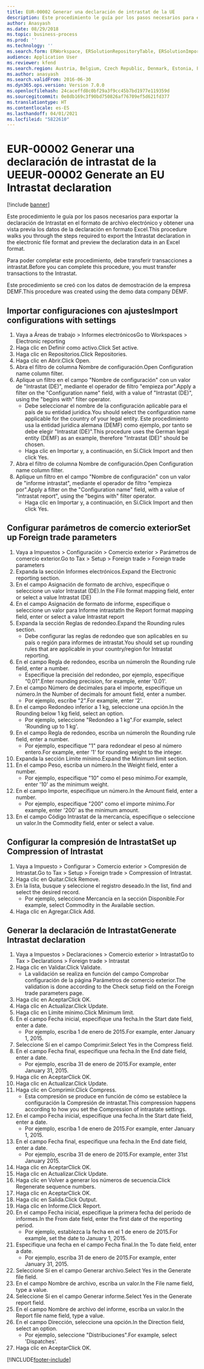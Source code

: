 ```yaml
---
title: EUR-00002 Generar una declaración de intrastat de la UE
description: Este procedimiento le guía por los pasos necesarios para exportar la declaración de Intrastat en el formato de archivo electrónico y obtener una vista previa los datos de la declaración en formato Excel.
author: Anasyash
ms.date: 08/29/2018
ms.topic: business-process
ms.prod: ''
ms.technology: ''
ms.search.form: ERWorkspace, ERSolutionRepositoryTable, ERSolutionImport, IntrastatParameters, IntrastatCommodityLookup, IntrastatCompressParameters, Intrastat, SysQueryForm
audience: Application User
ms.reviewer: kfend
ms.search.region: Austria, Belgium, Czech Republic, Denmark, Estonia, Finland, France, Germany, Hungary, Ireland, Italy, Latvia, Lithuania, Netherlands, Poland, Spain, Sweden, United Kingdom
ms.author: anasyash
ms.search.validFrom: 2016-06-30
ms.dyn365.ops.version: Version 7.0.0
ms.openlocfilehash: 24caceffd8c0bf29a3f9cc45b7bd1977e119359d
ms.sourcegitcommit: 0e8db169c3f90bd750826af76709ef5d621fd377
ms.translationtype: HT
ms.contentlocale: es-ES
ms.lasthandoff: 04/01/2021
ms.locfileid: "5822610"
---
```

# <a name="eur-00002-generate-an-eu-intrastat-declaration"></a><span data-ttu-id="792d5-103">EUR-00002 Generar una declaración de intrastat de la UE</span><span class="sxs-lookup"><span data-stu-id="792d5-103">EUR-00002 Generate an EU Intrastat declaration</span></span>

[!include [banner](../../includes/banner.md)]

<span data-ttu-id="792d5-104">Este procedimiento le guía por los pasos necesarios para exportar la declaración de Intrastat en el formato de archivo electrónico y obtener una vista previa los datos de la declaración en formato Excel.</span><span class="sxs-lookup"><span data-stu-id="792d5-104">This procedure walks you through the steps required to export the Intrastat declaration in the electronic file format and preview the declaration data in an Excel format.</span></span> 

<span data-ttu-id="792d5-105">Para poder completar este procedimiento, debe transferir transacciones a intrastat.</span><span class="sxs-lookup"><span data-stu-id="792d5-105">Before you can complete this procedure, you must transfer transactions to the Intrastat.</span></span> 

<span data-ttu-id="792d5-106">Este procedimiento se creó con los datos de demostración de la empresa DEMF.</span><span class="sxs-lookup"><span data-stu-id="792d5-106">This procedure was created using the demo data company DEMF.</span></span>


## <a name="import-configurations-with-settings"></a><span data-ttu-id="792d5-107">Importar configuraciones con ajustes</span><span class="sxs-lookup"><span data-stu-id="792d5-107">Import configurations with settings</span></span>
1. <span data-ttu-id="792d5-108">Vaya a Áreas de trabajo > Informes electrónicos</span><span class="sxs-lookup"><span data-stu-id="792d5-108">Go to Workspaces > Electronic reporting</span></span>
2. <span data-ttu-id="792d5-109">Haga clic en Definir como activo.</span><span class="sxs-lookup"><span data-stu-id="792d5-109">Click Set active.</span></span>
3. <span data-ttu-id="792d5-110">Haga clic en Repositorios.</span><span class="sxs-lookup"><span data-stu-id="792d5-110">Click Repositories.</span></span>
4. <span data-ttu-id="792d5-111">Haga clic en Abrir.</span><span class="sxs-lookup"><span data-stu-id="792d5-111">Click Open.</span></span>
5. <span data-ttu-id="792d5-112">Abra el filtro de columna Nombre de configuración.</span><span class="sxs-lookup"><span data-stu-id="792d5-112">Open Configuration name column filter.</span></span>
6. <span data-ttu-id="792d5-113">Aplique un filtro en el campo "Nombre de configuración" con un valor de "Intrastat (DE)", mediante el operador de filtro "empieza por".</span><span class="sxs-lookup"><span data-stu-id="792d5-113">Apply a filter on the "Configuration name" field, with a value of "Intrastat (DE)", using the "begins with" filter operator.</span></span>
    * <span data-ttu-id="792d5-114">Debe seleccionar el nombre de la configuración aplicable para el país de su entidad jurídica.</span><span class="sxs-lookup"><span data-stu-id="792d5-114">You should select the configuration name applicable for the country of your legal entity.</span></span> <span data-ttu-id="792d5-115">Este procedimiento usa la entidad jurídica alemana (DEMF) como ejemplo, por tanto se debe elegir "Intrastat (DE)".</span><span class="sxs-lookup"><span data-stu-id="792d5-115">This procedure uses the German legal entity (DEMF) as an example, therefore "Intrastat (DE)" should be chosen.</span></span>  
    * <span data-ttu-id="792d5-116">Haga clic en Importar y, a continuación, en Sí.</span><span class="sxs-lookup"><span data-stu-id="792d5-116">Click Import and then click Yes.</span></span>  
7. <span data-ttu-id="792d5-117">Abra el filtro de columna Nombre de configuración.</span><span class="sxs-lookup"><span data-stu-id="792d5-117">Open Configuration name column filter.</span></span>
8. <span data-ttu-id="792d5-118">Aplique un filtro en el campo "Nombre de configuración" con un valor de "informe intrastat", mediante el operador de filtro "empieza por".</span><span class="sxs-lookup"><span data-stu-id="792d5-118">Apply a filter on the "Configuration name" field, with a value of "intrastat report", using the "begins with" filter operator.</span></span>
    * <span data-ttu-id="792d5-119">Haga clic en Importar y, a continuación, en Sí.</span><span class="sxs-lookup"><span data-stu-id="792d5-119">Click Import and then click Yes.</span></span>  

## <a name="set-up-foreign-trade-parameters"></a><span data-ttu-id="792d5-120">Configurar parámetros de comercio exterior</span><span class="sxs-lookup"><span data-stu-id="792d5-120">Set up Foreign trade parameters</span></span>
1. <span data-ttu-id="792d5-121">Vaya a Impuestos > Configuración > Comercio exterior > Parámetros de comercio exterior.</span><span class="sxs-lookup"><span data-stu-id="792d5-121">Go to Tax > Setup > Foreign trade > Foreign trade parameters</span></span>
2. <span data-ttu-id="792d5-122">Expanda la sección Informes electrónicos.</span><span class="sxs-lookup"><span data-stu-id="792d5-122">Expand the Electronic reporting section.</span></span>
3. <span data-ttu-id="792d5-123">En el campo Asignación de formato de archivo, especifique o seleccione un valor Intrastat (DE).</span><span class="sxs-lookup"><span data-stu-id="792d5-123">In the File format mapping field, enter or select a value Intrastat (DE)</span></span>
4. <span data-ttu-id="792d5-124">En el campo Asignación de formato de informe, especifique o seleccione un valor para Informe intrastat</span><span class="sxs-lookup"><span data-stu-id="792d5-124">In the Report format mapping field, enter or select a value Intrastat report</span></span>
5. <span data-ttu-id="792d5-125">Expanda la sección Reglas de redondeo.</span><span class="sxs-lookup"><span data-stu-id="792d5-125">Expand the Rounding rules section.</span></span>
    * <span data-ttu-id="792d5-126">Debe configurar las reglas de redondeo que son aplicables en su país o región para informes de intrastat.</span><span class="sxs-lookup"><span data-stu-id="792d5-126">You should set up rounding rules that are applicable in your country/region for Intrastat reporting.</span></span>  
6. <span data-ttu-id="792d5-127">En el campo Regla de redondeo, escriba un número</span><span class="sxs-lookup"><span data-stu-id="792d5-127">In the Rounding rule field, enter a number.</span></span>
    * <span data-ttu-id="792d5-128">Especifique la precisión del redondeo, por ejemplo, especifique “0,01".</span><span class="sxs-lookup"><span data-stu-id="792d5-128">Enter rounding precision, for example, enter '0.01'.</span></span>  
7. <span data-ttu-id="792d5-129">En el campo Número de decimales para el importe, especifique un número.</span><span class="sxs-lookup"><span data-stu-id="792d5-129">In the Number of decimals for amount field, enter a number.</span></span>
    * <span data-ttu-id="792d5-130">Por ejemplo, escribe "2".</span><span class="sxs-lookup"><span data-stu-id="792d5-130">For example, enter '2'.</span></span>  
8. <span data-ttu-id="792d5-131">En el campo Redondeo inferior a 1 kg, seleccione una opción.</span><span class="sxs-lookup"><span data-stu-id="792d5-131">In the Rounding below 1 kg field, select an option.</span></span>
    * <span data-ttu-id="792d5-132">Por ejemplo, seleccione "Redondeo a 1 kg".</span><span class="sxs-lookup"><span data-stu-id="792d5-132">For example, select 'Rounding up to 1 kg'.</span></span>  
9. <span data-ttu-id="792d5-133">En el campo Regla de redondeo, escriba un número</span><span class="sxs-lookup"><span data-stu-id="792d5-133">In the Rounding rule field, enter a number.</span></span>
    * <span data-ttu-id="792d5-134">Por ejemplo, especifique "1" para redondear el peso al número entero.</span><span class="sxs-lookup"><span data-stu-id="792d5-134">For example, enter '1' for rounding weight to the integer.</span></span>  
10. <span data-ttu-id="792d5-135">Expanda la sección Límite mínimo.</span><span class="sxs-lookup"><span data-stu-id="792d5-135">Expand the Minimum limit section.</span></span>
11. <span data-ttu-id="792d5-136">En el campo Peso, escriba un número.</span><span class="sxs-lookup"><span data-stu-id="792d5-136">In the Weight field, enter a number.</span></span>
    * <span data-ttu-id="792d5-137">Por ejemplo, especifique "10" como el peso mínimo.</span><span class="sxs-lookup"><span data-stu-id="792d5-137">For example, enter '10' as the minimum weight.</span></span>  
12. <span data-ttu-id="792d5-138">En el campo Importe, especifique un número.</span><span class="sxs-lookup"><span data-stu-id="792d5-138">In the Amount field, enter a number.</span></span>
    * <span data-ttu-id="792d5-139">Por ejemplo, especifique "200" como el importe mínimo.</span><span class="sxs-lookup"><span data-stu-id="792d5-139">For example, enter '200' as the minimum amount.</span></span>  
13. <span data-ttu-id="792d5-140">En el campo Código Intrastat de la mercancía, especifique o seleccione un valor.</span><span class="sxs-lookup"><span data-stu-id="792d5-140">In the Commodity field, enter or select a value.</span></span>

## <a name="set-up-compression-of-intrastat"></a><span data-ttu-id="792d5-141">Configurar la compresión de Intrastat</span><span class="sxs-lookup"><span data-stu-id="792d5-141">Set up Compression of Intrastat</span></span>
1. <span data-ttu-id="792d5-142">Vaya a Impuesto > Configurar > Comercio exterior > Compresión de Intrastat.</span><span class="sxs-lookup"><span data-stu-id="792d5-142">Go to Tax > Setup > Foreign trade > Compression of Intrastat.</span></span>
2. <span data-ttu-id="792d5-143">Haga clic en Quitar.</span><span class="sxs-lookup"><span data-stu-id="792d5-143">Click Remove.</span></span>
3. <span data-ttu-id="792d5-144">En la lista, busque y seleccione el registro deseado.</span><span class="sxs-lookup"><span data-stu-id="792d5-144">In the list, find and select the desired record.</span></span>
    * <span data-ttu-id="792d5-145">Por ejemplo, seleccione Mercancía en la sección Disponible.</span><span class="sxs-lookup"><span data-stu-id="792d5-145">For example, select Commodity in the Available section.</span></span>  
4. <span data-ttu-id="792d5-146">Haga clic en Agregar.</span><span class="sxs-lookup"><span data-stu-id="792d5-146">Click Add.</span></span>

## <a name="generate-intrastat-declaration"></a><span data-ttu-id="792d5-147">Generar la declaración de Intrastat</span><span class="sxs-lookup"><span data-stu-id="792d5-147">Generate Intrastat declaration</span></span>
1. <span data-ttu-id="792d5-148">Vaya a Impuestos > Declaraciones > Comercio exterior > Intrastat</span><span class="sxs-lookup"><span data-stu-id="792d5-148">Go to Tax > Declarations > Foreign trade > Intrastat</span></span>
2. <span data-ttu-id="792d5-149">Haga clic en Validar.</span><span class="sxs-lookup"><span data-stu-id="792d5-149">Click Validate.</span></span>
    * <span data-ttu-id="792d5-150">La validación se realiza en función del campo Comprobar configuración de la página Parámetros de comercio exterior.</span><span class="sxs-lookup"><span data-stu-id="792d5-150">The validation is done according to the Check setup field on the Foreign trade parameters page.</span></span>  
3. <span data-ttu-id="792d5-151">Haga clic en Aceptar</span><span class="sxs-lookup"><span data-stu-id="792d5-151">Click OK.</span></span>
4. <span data-ttu-id="792d5-152">Haga clic en Actualizar.</span><span class="sxs-lookup"><span data-stu-id="792d5-152">Click Update.</span></span>
5. <span data-ttu-id="792d5-153">Haga clic en Límite mínimo.</span><span class="sxs-lookup"><span data-stu-id="792d5-153">Click Minimum limit.</span></span>
6. <span data-ttu-id="792d5-154">En el campo Fecha inicial, especifique una fecha.</span><span class="sxs-lookup"><span data-stu-id="792d5-154">In the Start date field, enter a date.</span></span>
    * <span data-ttu-id="792d5-155">Por ejemplo, escriba 1 de enero de 2015.</span><span class="sxs-lookup"><span data-stu-id="792d5-155">For example, enter January 1, 2015.</span></span>  
7. <span data-ttu-id="792d5-156">Seleccione Sí en el campo Comprimir.</span><span class="sxs-lookup"><span data-stu-id="792d5-156">Select Yes in the Compress field.</span></span>
8. <span data-ttu-id="792d5-157">En el campo Fecha final, especifique una fecha.</span><span class="sxs-lookup"><span data-stu-id="792d5-157">In the End date field, enter a date.</span></span>
    * <span data-ttu-id="792d5-158">Por ejemplo, escriba 31 de enero de 2015.</span><span class="sxs-lookup"><span data-stu-id="792d5-158">For example, enter January 31, 2015.</span></span>  
9. <span data-ttu-id="792d5-159">Haga clic en Aceptar</span><span class="sxs-lookup"><span data-stu-id="792d5-159">Click OK.</span></span>
10. <span data-ttu-id="792d5-160">Haga clic en Actualizar.</span><span class="sxs-lookup"><span data-stu-id="792d5-160">Click Update.</span></span>
11. <span data-ttu-id="792d5-161">Haga clic en Comprimir.</span><span class="sxs-lookup"><span data-stu-id="792d5-161">Click Compress.</span></span>
    * <span data-ttu-id="792d5-162">Esta compresión se produce en función de cómo se establece la configuración la Compresión de intrastat.</span><span class="sxs-lookup"><span data-stu-id="792d5-162">This compression happens according to how you set the Compression of intrastate settings.</span></span>  
12. <span data-ttu-id="792d5-163">En el campo Fecha inicial, especifique una fecha.</span><span class="sxs-lookup"><span data-stu-id="792d5-163">In the Start date field, enter a date.</span></span>
    * <span data-ttu-id="792d5-164">Por ejemplo, escriba 1 de enero de 2015.</span><span class="sxs-lookup"><span data-stu-id="792d5-164">For example, enter January 1, 2015.</span></span>  
13. <span data-ttu-id="792d5-165">En el campo Fecha final, especifique una fecha.</span><span class="sxs-lookup"><span data-stu-id="792d5-165">In the End date field, enter a date.</span></span>
    * <span data-ttu-id="792d5-166">Por ejemplo, escriba 31 de enero de 2015.</span><span class="sxs-lookup"><span data-stu-id="792d5-166">For example, enter 31st January 2015.</span></span>  
14. <span data-ttu-id="792d5-167">Haga clic en Aceptar</span><span class="sxs-lookup"><span data-stu-id="792d5-167">Click OK.</span></span>
15. <span data-ttu-id="792d5-168">Haga clic en Actualizar.</span><span class="sxs-lookup"><span data-stu-id="792d5-168">Click Update.</span></span>
16. <span data-ttu-id="792d5-169">Haga clic en Volver a generar los números de secuencia.</span><span class="sxs-lookup"><span data-stu-id="792d5-169">Click Regenerate sequence numbers.</span></span>
17. <span data-ttu-id="792d5-170">Haga clic en Aceptar</span><span class="sxs-lookup"><span data-stu-id="792d5-170">Click OK.</span></span>
18. <span data-ttu-id="792d5-171">Haga clic en Salida.</span><span class="sxs-lookup"><span data-stu-id="792d5-171">Click Output.</span></span>
19. <span data-ttu-id="792d5-172">Haga clic en Informe.</span><span class="sxs-lookup"><span data-stu-id="792d5-172">Click Report.</span></span>
20. <span data-ttu-id="792d5-173">En el campo Fecha inicial, especifique la primera fecha del período de informes.</span><span class="sxs-lookup"><span data-stu-id="792d5-173">In the From date field, enter the first date of the reporting period.</span></span>
    * <span data-ttu-id="792d5-174">Por ejemplo, establezca la fecha en el 1 de enero de 2015.</span><span class="sxs-lookup"><span data-stu-id="792d5-174">For example, set the date to January 1, 2015.</span></span>  
21. <span data-ttu-id="792d5-175">Especifique una fecha en el campo Fecha final.</span><span class="sxs-lookup"><span data-stu-id="792d5-175">In the To date field, enter a date.</span></span>
    * <span data-ttu-id="792d5-176">Por ejemplo, escriba 31 de enero de 2015.</span><span class="sxs-lookup"><span data-stu-id="792d5-176">For example, enter January 31, 2015.</span></span>  
22. <span data-ttu-id="792d5-177">Seleccione Sí en el campo Generar archivo.</span><span class="sxs-lookup"><span data-stu-id="792d5-177">Select Yes in the Generate file field.</span></span>
23. <span data-ttu-id="792d5-178">En el campo Nombre de archivo, escriba un valor.</span><span class="sxs-lookup"><span data-stu-id="792d5-178">In the File name field, type a value.</span></span>
24. <span data-ttu-id="792d5-179">Seleccione Sí en el campo Generar informe.</span><span class="sxs-lookup"><span data-stu-id="792d5-179">Select Yes in the Generate report field.</span></span>
25. <span data-ttu-id="792d5-180">En el campo Nombre de archivo del informe, escriba un valor.</span><span class="sxs-lookup"><span data-stu-id="792d5-180">In the Report file name field, type a value.</span></span>
26. <span data-ttu-id="792d5-181">En el campo Dirección, seleccione una opción.</span><span class="sxs-lookup"><span data-stu-id="792d5-181">In the Direction field, select an option.</span></span>
    * <span data-ttu-id="792d5-182">Por ejemplo, seleccione "Distribuciones".</span><span class="sxs-lookup"><span data-stu-id="792d5-182">For example, select 'Dispatches'.</span></span>  
27. <span data-ttu-id="792d5-183">Haga clic en Aceptar</span><span class="sxs-lookup"><span data-stu-id="792d5-183">Click OK.</span></span>



[!INCLUDE[footer-include](../../../includes/footer-banner.md)]